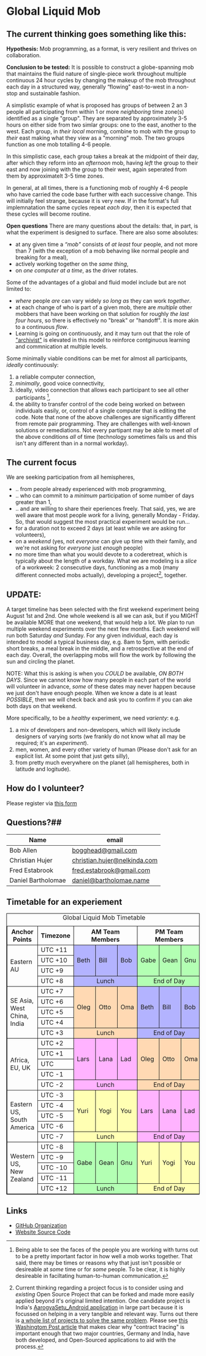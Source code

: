 # Global Liquid Mob

## The current thinking goes something like this: 
**Hypothesis:** Mob programming, as a format, is very resilient and thrives on collaboration.

**Conclusion to be tested:** It is possible to construct a globe-spanning mob that maintains the fluid nature of single-piece work throughout multiple continuous 24 hour cycles by changing the makeup of the mob throughout each day in a structured way, generally “flowing" east-to-west in a non-stop and sustainable fashion.

A simplistic example of what is proposed has groups of between 2 an 3 people all participating from within 1 or more _neighboring_ time zone(s) identified as a single "group". They are separated by approximately 3-5 hours on either side from two simlar groups: one to the east, another to the west. Each group, in _their local_ morning, combine to mob with the group to _their_ east making what they view as a "morning" mob. The two groups function as one mob totalling 4-6 people.

In this simplistic case, each group takes a break at the midpoint of their day, after which they reform into an _afternoon_ mob, having _left_ the group to their east and now joining with the group to their west, again seperated from them by approximatelt 3-5 time zones.

In general, at all times, there is a functioning mob of roughly 4-6 people who have carried the code base further with each successive change. This will initially feel strange, because it is very new. If in the format's full implemnatation the same cycles repeat _each day_, then it is expected that these cycles will become routine.

**Open questions**
There are many questions about the details: that, in part, is what the experiment is designed to surface. There are also some absolutes:
* at any given time a _“mob"_ consists of _at least_ four people, and not more than 7 (with the exception of a mob behaving like normal people and breaking for a meal),
* actively working together on the _same thing_, 
* on _one computer at a time_, as the driver rotates.

Some of the advantages of a global and fluid model include but are not limited to:
* _where_ people _are_ can vary widely _so long as_ they can work _together_.
* at each change of who is part of a given mob, there are _multiple_ other mobbers 
that have been working on that solution for roughly _the last four hours_, so there is effectively no "break" or "handoff". 
It is more akin to a continuous _flow_.
* Learning is going on continuously, and it may turn out that the role of ["archivist"](https://github.com/willemlarsen/mobprogrammingrpg/blob/master/theArchivist.pdf) is elevated in this model to reinforce contginuous learning and commnication at multiple levels.

Some minimally viable conditions can be met for almost all participants, _ideally_ continuously: 
1. a reliable computer connection, 
2. _minimally_, good voice connectivity, 
3. ideally, video connection that allows each participant to see all other participants [^1], 
4. the ability to transfer control of the code being worked on between individuals easily, or, control of a single computer that is editing the code.
Note that none of the above challenges are significantly different from remote pair programming. They are challenges with well-known solutions or remediations. Not every partipant may be able to meet _all_ of the above conditions _all_ of time (technology sometimes fails us and this isn't any different than in a normal workday).

## The current focus
We are seeking participation from all hemispheres,
* .. from people already experienced with mob programming,
* .. who can commit to a _minimum_ participation of some number of days greater than 1,
* .. and are willing to share their eperiences freely.
That said, yes, we are well aware that most people _work_ for a living, generally Monday - Friday. So, that would suggest the most practical experiment would be run...
* for a duration not to exceed 2 days (at least while we are asking for volunteers),
* on a _weekend_ (yes, not _everyone_ can give up time with their family, and we're not asking for _everyone_ just _enough_ people)
* no more time than what you would devote to a coderetreat, which is typically about the length of a workday. 
What we are modeling is a _slice_ of a workweek: 2 consecutive days, functioning as a mob (many different connected mobs actually), developing a project[^2], together.

## UPDATE: ##
A target timeline has been selected with the first weekend experiment being August 1st and 2nd. 
One whole weekend is all we can ask, but if you MIGHT be available MORE that one weekend, that would help a lot. 
We plan to run multiple weekend experiments over the next few months. Each weekend will run both Saturday _and_ Sunday. For any given individual, each day is intended to model a typical business day, e.g. 8am to 5pm, with periodic short breaks, a meal break in the middle, and a retrospective at the end of each day. Overall, the overlapping mobs will flow the work by following the sun and circling the planet.

NOTE: What this is asking is when you _COULD_ be available, _ON BOTH DAYS_. Since we cannot know how many people in each part of the world will volunteer in advance, _some_ of these dates may never happen because we just don't have enough people. When we know a date is at least _POSSIBLE_, then we will check back and ask you to confirm if you can ake both days on that weekend.

More specifically, to be a _healthy_ experiment, we need _varienty_: e.g. 
1. a mix of developers and non-developers, which will likely include designers of varying sorts (we frankly do not know what all may be required; it's an _experiment_). 
2. men, women, and every other variety of human (Please don't ask for an explicit list. At some point that just gets silly), 
3. from pretty much everywhere on the planet (all hemispheres, both in latitude and logitude). 

## How do I volunteer? ##
Please register via [this form]("https://docs.google.com/forms/d/e/1FAIpQLSe1W1Rscmr6Fs4o4hHi0umRoqgZ7to7HVV7ahJ-uzbYbwWGKw/viewform") 

## Questions?##
| Name               | email                          |
|--------------------|--------------------------------|
| Bob Allen          | <bogghead@gmail.com>           |
| Christian Hujer    | <christian.hujer@nelkinda.com> |
| Fred Estabrook     | <fred.estabrook@gmail.com>     |
| Daniel Bartholomae | <daniel@bartholomae.name>      |

## Timetable for an experiement
<style>
.bordertable, .bordertable td, .bordertable th {
    border: 1px solid black;
}
</style>
<table class="bordertable">
<colgroup cols="2"/>
<colgroup cols="3"/>
<colgroup cols="3"/>
<thead>
<tr><th>Anchor Points</th><th>Timezone</th><th colspan="3">AM Team Members</th><th colspan="3">PM Team Members</th></tr>
</thead>
<tbody>
<tr><td rowspan="4">Eastern AU</td>                <td>UTC +11</td><td style="background-color: hsl(240, 100%, 85%);" rowspan="3">Beth</td><td style="background-color: hsl(240, 100%, 85%);" rowspan="3">Bill</td><td style="background-color: hsl(240, 100%, 85%);" rowspan="3">Bob</td><td style="background-color: hsl(120, 100%, 85%);" rowspan="3">Gabe</td><td style="background-color: hsl(120, 100%, 85%);" rowspan="3">Gean</td><td style="background-color: hsl(120, 100%, 85%);" rowspan="3">Gnu</td></tr>
<tr>                                               <td>UTC +10</td></tr>
<tr>                                               <td>UTC  +9</td></tr>
<tr>                                               <td>UTC  +8</td><td style="background-color: hsl(240, 100%, 85%); text-align: center;" colspan="3">Lunch</td>                                                                                                                          <td style="background-color: hsl(120, 100%, 85%); text-align: center;" colspan="3">End of Day</td></tr>
</tbody>
<tbody>
<tr><td rowspan="5">SE Asia, West China, India</td><td>UTC  +7</td><td style="background-color: hsl( 30, 100%, 85%);" rowspan="4">Oleg</td><td style="background-color: hsl( 30, 100%, 85%);" rowspan="4">Otto</td><td style="background-color: hsl( 30, 100%, 85%);" rowspan="4">Oma</td><td style="background-color: hsl(240, 100%, 85%);" rowspan="4">Beth</td><td style="background-color: hsl(240, 100%, 85%);" rowspan="4">Bill</td><td style="background-color: hsl(240, 100%, 85%);" rowspan="4">Bob</td></tr>
<tr>                                               <td>UTC  +6</td></tr>
<tr>                                               <td>UTC  +5</td></tr>
<tr>                                               <td>UTC  +4</td></tr>
<tr>                                               <td>UTC  +3</td><td style="background-color: hsl( 30, 100%, 85%); text-align: center;" colspan="3">Lunch</td>                                                                                                                          <td style="background-color: hsl(240, 100%, 85%); text-align: center;" colspan="3">End of Day</td></tr>
</tbody>
<tbody>
<tr><td rowspan="5">Africa, EU, UK</td>            <td>UTC  +2</td><td style="background-color: hsl(300, 100%, 85%);" rowspan="4">Lars</td><td style="background-color: hsl(300, 100%, 85%);" rowspan="4">Lana</td><td style="background-color: hsl(300, 100%, 85%);" rowspan="4">Lad</td><td style="background-color: hsl( 30, 100%, 85%);" rowspan="4">Oleg</td><td style="background-color: hsl( 30, 100%, 85%);" rowspan="4">Otto</td><td style="background-color: hsl( 30, 100%, 85%);" rowspan="4">Oma</td></tr>
<tr>                                               <td>UTC  +1</td></tr>
<tr>                                               <td>UTC    </td></tr>
<tr>                                               <td>UTC  -1</td></tr>
<tr>                                               <td>UTC  -2</td><td style="background-color: hsl(300, 100%, 85%); text-align: center;" colspan="3">Lunch</td>                                                                                                                          <td style="background-color: hsl( 30, 100%, 85%); text-align: center;" colspan="3">End of Day</td></tr>
</tbody>
<tbody>
<tr><td rowspan="5">Eastern US, South America</td> <td>UTC  -3</td><td style="background-color: hsl( 60, 100%, 85%);" rowspan="4">Yuri</td><td style="background-color: hsl( 60, 100%, 85%);" rowspan="4">Yogi</td><td style="background-color: hsl( 60, 100%, 85%);" rowspan="4">You</td><td style="background-color: hsl(300, 100%, 85%);" rowspan="4">Lars</td><td style="background-color: hsl(300, 100%, 85%);" rowspan="4">Lana</td><td style="background-color: hsl(300, 100%, 85%);" rowspan="4">Lad</td></tr>
<tr>                                               <td>UTC  -4</td></tr>
<tr>                                               <td>UTC  -5</td></tr>
<tr>                                               <td>UTC  -6</td></tr>
<tr>                                               <td>UTC  -7</td><td style="background-color: hsl( 60, 100%, 85%); text-align: center;" colspan="3">Lunch</td>                                                                                                                          <td style="background-color: hsl(300, 100%, 85%); text-align: center;" colspan="3">End of Day</td></tr>
</tbody>
<tbody>
<tr><td rowspan="5">Western US, New Zealand</td>   <td>UTC  -8</td><td style="background-color: hsl(120, 100%, 85%);" rowspan="4">Gabe</td><td style="background-color: hsl(120, 100%, 85%);" rowspan="4">Gean</td><td style="background-color: hsl(120, 100%, 85%);" rowspan="4">Gnu</td><td style="background-color: hsl( 60, 100%, 85%);" rowspan="4">Yuri</td><td style="background-color: hsl( 60, 100%, 85%);" rowspan="4">Yogi</td><td style="background-color: hsl( 60, 100%, 85%);" rowspan="4">You</td></tr>
<tr>                                               <td>UTC  -9</td></tr>
<tr>                                               <td>UTC -10</td></tr>
<tr>                                               <td>UTC -11</td></tr>
<tr>                                               <td>UTC +12</td><td style="background-color: hsl(120, 100%, 85%); text-align: center;" colspan="3">Lunch</td>                                                                                                                          <td style="background-color: hsl( 60, 100%, 85%); text-align: center;" colspan="3">End of Day</td></tr>
</tbody>
<caption>Global Liquid Mob Timetable</caption>
</table>

## Links
* [GitHub Organization](https://github.com/global-liquid-mob)
* [Website Source Code](https://github.com/global-liquid-mob/global-liquid-mob.github.io)

[^1]: Being able to see the faces of the people you are working with turns out to be a pretty important factor in how well a mob works together. That said, there may be times or reasons why that just isn't possible or desireable at _some_ time or for _some_ people. To be clear, it is highly desireable in faciltating human-to-human communication.

[^2]: Current thinking regarding a project focus is to consider using and _existing_ Open Source Project that can be forked and made more easily applied beyond it's original limited intention. One candidate project is India's [AarogyaSetu_Android application](https://github.com/nic-delhi/AarogyaSetu_Android) in large part because it is focussed on helping in a very tangible and relevant way. Turns out there is [a whole list of projects to solve the same problem](https://en.wikipedia.org/wiki/COVID-19_apps#List_of_apps_by_country). 
Please see [this Washingtom Post article](https://techcrunch.com/2020/05/26/aarogya-setu-india-source-code-release/) that makes clear why "contract tracing" is important enough that two major countries, Germany and India, have both developed, and Open-Sourced applications to aid with the process.
